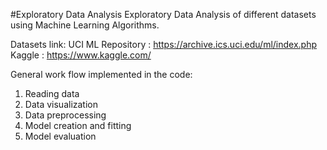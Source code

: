 #Exploratory Data Analysis
Exploratory Data Analysis of different datasets using Machine Learning Algorithms.

Datasets link:
UCI ML Repository : https://archive.ics.uci.edu/ml/index.php
Kaggle : https://www.kaggle.com/

General work flow implemented in the code:
1. Reading data
2. Data visualization
3. Data preprocessing
4. Model creation and fitting
5. Model evaluation
